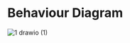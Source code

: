 # Behaviour Diagram

![1 drawio (1)](https://user-images.githubusercontent.com/94418525/143107333-0e41e0a5-a0d1-46a5-a6a4-738b5075b9df.png)
